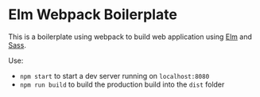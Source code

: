 # Elm Webpack Boilerplate

This is a boilerplate using webpack to build web application using [Elm](https://elm-lang.org) and [Sass](https://sass-lang.com).

Use:

- `npm start` to start a dev server running on `localhost:8080`
- `npm run build` to build the production build into the `dist` folder
